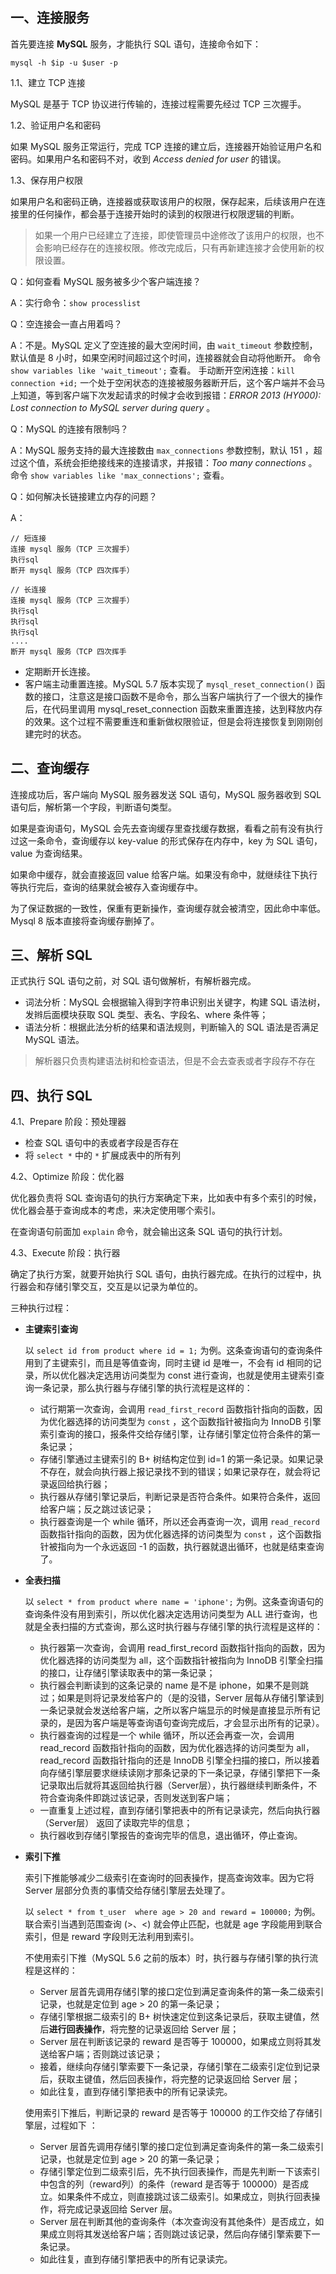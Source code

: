 ## 一、连接服务

首先要连接 **MySQL** 服务，才能执行 SQL 语句，连接命令如下：

```shell
mysql -h $ip -u $user -p
```

1.1、建立 TCP 连接

MySQL 是基于 TCP 协议进行传输的，连接过程需要先经过 TCP 三次握手。

1.2、验证用户名和密码

如果 MySQL 服务正常运行，完成 TCP 连接的建立后，连接器开始验证用户名和密码。如果用户名和密码不对，收到 *Access denied for user* 的错误。

1.3、保存用户权限

如果用户名和密码正确，连接器或获取该用户的权限，保存起来，后续该用户在连接里的任何操作，都会基于连接开始时的读到的权限进行权限逻辑的判断。

> 如果一个用户已经建立了连接，即使管理员中途修改了该用户的权限，也不会影响已经存在的连接权限。修改完成后，只有再新建连接才会使用新的权限设置。

Q：如何查看 MySQL 服务被多少个客户端连接？

A：实行命令：`show processlist`

Q：空连接会一直占用着吗？

A：不是。MySQL 定义了空连接的最大空闲时间，由 `wait_timeout` 参数控制，默认值是 8 小时，如果空闲时间超过这个时间，连接器就会自动将他断开。
命令 `show variables like 'wait_timeout';` 查看。
手动断开空闲连接：`kill connection +id;`
一个处于空闲状态的连接被服务器断开后，这个客户端并不会马上知道，等到客户端下次发起请求的时候才会收到报错：*ERROR 2013 (HY000): Lost connection to MySQL server during query* 。

Q：MySQL 的连接有限制吗？

A：MySQL 服务支持的最大连接数由 `max_connections` 参数控制，默认 151 ，超过这个值，系统会拒绝接线来的连接请求，并报错：*Too many connections* 。
命令 `show variables like 'max_connections';` 查看。

Q：如何解决长链接建立内存的问题？

A：

```shell
// 短连接
连接 mysql 服务（TCP 三次握手）
执行sql
断开 mysql 服务（TCP 四次挥手）

// 长连接
连接 mysql 服务（TCP 三次握手）
执行sql
执行sql
执行sql
....
断开 mysql 服务（TCP 四次挥手
```

- 定期断开长连接。
- 客户端主动重置连接。MySQL 5.7 版本实现了 `mysql_reset_connection()` 函数的接口，注意这是接口函数不是命令，那么当客户端执行了一个很大的操作后，在代码里调用 mysql_reset_connection 函数来重置连接，达到释放内存的效果。这个过程不需要重连和重新做权限验证，但是会将连接恢复到刚刚创建完时的状态。

## 二、查询缓存

 连接成功后，客户端向 MySQL 服务器发送 SQL 语句，MySQL 服务器收到 SQL 语句后，解析第一个字段，判断语句类型。

如果是查询语句，MySQL 会先去查询缓存里查找缓存数据，看看之前有没有执行过这一条命令，查询缓存以 key-value 的形式保存在内存中，key 为 SQL 语句，value 为查询结果。

如果命中缓存，就会直接返回 value 给客户端。如果没有命中，就继续往下执行等执行完后，查询的结果就会被存入查询缓存中。

为了保证数据的一致性，保重有更新操作，查询缓存就会被清空，因此命中率低。Mysql 8 版本直接将查询缓存删掉了。

## 三、解析 SQL

正式执行 SQL 语句之前，对 SQL 语句做解析，有解析器完成。

- 词法分析：MySQL 会根据输入得到字符串识别出关键字，构建 SQL 语法树，发辫后面模块获取 SQL 类型、表名、字段名、where 条件等；
- 语法分析：根据此法分析的结果和语法规则，判断输入的 SQL 语法是否满足 MySQL 语法。

> 解析器只负责构建语法树和检查语法，但是不会去查表或者字段存不存在

## 四、执行 SQL

4.1、Prepare 阶段：预处理器

- 检查 SQL 语句中的表或者字段是否存在
- 将 `select *` 中的 `*` 扩展成表中的所有列

4.2、Optimize 阶段：优化器

优化器负责将 SQL 查询语句的执行方案确定下来，比如表中有多个索引的时候，优化器会基于查询成本的考虑，来决定使用哪个索引。

在查询语句前面加 `explain` 命令，就会输出这条 SQL 语句的执行计划。

4.3、Execute 阶段：执行器

确定了执行方案，就要开始执行 SQL 语句，由执行器完成。在执行的过程中，执行器会和存储引擎交互，交互是以记录为单位的。

三种执行过程：

- **主键索引查询**

  以 `select id from product where id = 1;` 为例。这条查询语句的查询条件用到了主键索引，而且是等值查询，同时主键 id 是唯一，不会有 id 相同的记录，所以优化器决定选用访问类型为 const 进行查询，也就是使用主键索引查询一条记录，那么执行器与存储引擎的执行流程是这样的：

  - 试行期第一次查询，会调用 `read_first_record` 函数指针指向的函数，因为优化器选择的访问类型为 `const` ，这个函数指针被指向为 InnoDB 引擎索引查询的接口，报条件交给存储引擎，让存储引擎定位符合条件的第一条记录；
  - 存储引擎通过主键索引的 B+ 树结构定位到 id=1 的第一条记录。如果记录不存在，就会向执行器上报记录找不到的错误；如果记录存在，就会将记录返回给执行器；
  - 执行器从存储引擎记录后，判断记录是否符合条件。如果符合条件，返回给客户端；反之跳过该记录；
  - 执行器查询是一个 while 循环，所以还会再查询一次，调用 `read_record` 函数指针指向的函数，因为优化器选择的访问类型为 `const` ，这个函数指针被指向为一个永远返回 -1 的函数，执行器就退出循环，也就是结束查询了。

- **全表扫描**

  以 `select * from product where name = 'iphone';` 为例。这条查询语句的查询条件没有用到索引，所以优化器决定选用访问类型为 ALL 进行查询，也就是全表扫描的方式查询，那么这时执行器与存储引擎的执行流程是这样的：

  - 执行器第一次查询，会调用 read_first_record 函数指针指向的函数，因为优化器选择的访问类型为 all，这个函数指针被指向为 InnoDB 引擎全扫描的接口，让存储引擎读取表中的第一条记录；
  - 执行器会判断读到的这条记录的 name 是不是 iphone，如果不是则跳过；如果是则将记录发给客户的（是的没错，Server 层每从存储引擎读到一条记录就会发送给客户端，之所以客户端显示的时候是直接显示所有记录的，是因为客户端是等查询语句查询完成后，才会显示出所有的记录）。
  - 执行器查询的过程是一个 while 循环，所以还会再查一次，会调用 read_record 函数指针指向的函数，因为优化器选择的访问类型为 all，read_record 函数指针指向的还是 InnoDB 引擎全扫描的接口，所以接着向存储引擎层要求继续读刚才那条记录的下一条记录，存储引擎把下一条记录取出后就将其返回给执行器（Server层），执行器继续判断条件，不符合查询条件即跳过该记录，否则发送到客户端；
  - 一直重复上述过程，直到存储引擎把表中的所有记录读完，然后向执行器（Server层） 返回了读取完毕的信息；
  - 执行器收到存储引擎报告的查询完毕的信息，退出循环，停止查询。

- **索引下推**

  索引下推能够减少二级索引在查询时的回表操作，提高查询效率。因为它将 Server 层部分负责的事情交给存储引擎层去处理了。

  以 `select * from t_user  where age > 20 and reward = 100000;` 为例。联合索引当遇到范围查询 (>、<) 就会停止匹配，也就是 age 字段能用到联合索引，但是 reward 字段则无法利用到索引。

  不使用索引下推（MySQL 5.6 之前的版本）时，执行器与存储引擎的执行流程是这样的：

  - Server 层首先调用存储引擎的接口定位到满足查询条件的第一条二级索引记录，也就是定位到 age > 20 的第一条记录；
  - 存储引擎根据二级索引的 B+ 树快速定位到这条记录后，获取主键值，然后**进行回表操作**，将完整的记录返回给 Server 层；
  - Server 层在判断该记录的 reward 是否等于 100000，如果成立则将其发送给客户端；否则跳过该记录；
  - 接着，继续向存储引擎索要下一条记录，存储引擎在二级索引定位到记录后，获取主键值，然后回表操作，将完整的记录返回给 Server 层；
  - 如此往复，直到存储引擎把表中的所有记录读完。

  使用索引下推后，判断记录的 reward 是否等于 100000 的工作交给了存储引擎层，过程如下 ：

  - Server 层首先调用存储引擎的接口定位到满足查询条件的第一条二级索引记录，也就是定位到 age > 20 的第一条记录；
  - 存储引擎定位到二级索引后，先不执行回表操作，而是先判断一下该索引中包含的列（reward列）的条件（reward 是否等于 100000）是否成立。如果条件不成立，则直接跳过该二级索引。如果成立，则执行回表操作，将完成记录返回给 Server 层。
  - Server 层在判断其他的查询条件（本次查询没有其他条件）是否成立，如果成立则将其发送给客户端；否则跳过该记录，然后向存储引擎索要下一条记录。
  - 如此往复，直到存储引擎把表中的所有记录读完。